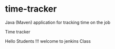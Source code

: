 # time-tracker
Java (Maven) application for tracking time on the job

Time tracker

Hello Students !!! welcome to jenkins Class

